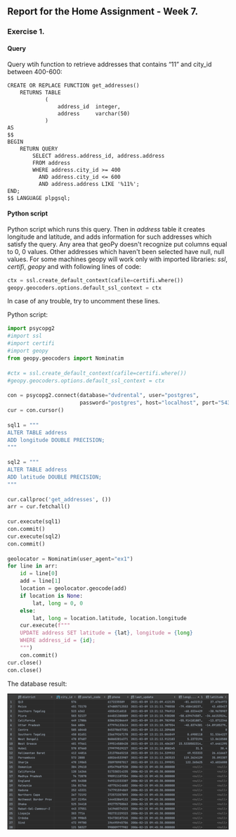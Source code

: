 ## Report for the Home Assignment - Week 7.

### Exercise 1.

#### Query

Query  wtih function to retrieve addresses that contains “11” and city_id between 400-600:

```PostgreSQL
CREATE OR REPLACE FUNCTION get_addresses()
    RETURNS TABLE
            (
                address_id  integer,
                address     varchar(50)
            )
AS
$$
BEGIN
    RETURN QUERY
        SELECT address.address_id, address.address
        FROM address
        WHERE address.city_id >= 400
          AND address.city_id <= 600
          AND address.address LIKE '%11%';
END;
$$ LANGUAGE plpgsql;

```

#### Python script

Python script which runs this query. Then in *address* table it creates longitude and latitude, and adds information for such addresses which satisfy the query. Any area that geoPy doesn't recognize put columns equal to 0, 0 values. Other addresses which haven't been selected have null, null values. For some machines geopy will work only with imported libraries: *ssl*, *certifi*, *geopy* and with following lines of code:

```Python
ctx = ssl.create_default_context(cafile=certifi.where())
geopy.geocoders.options.default_ssl_context = ctx
```

In case of any trouble, try to uncomment these lines.

Python script:

```Python
import psycopg2
#import ssl
#import certifi
#import geopy
from geopy.geocoders import Nominatim

#ctx = ssl.create_default_context(cafile=certifi.where())
#geopy.geocoders.options.default_ssl_context = ctx

con = psycopg2.connect(database="dvdrental", user="postgres",
                       password="postgres", host="localhost", port="5432")
cur = con.cursor()

sql1 = """
ALTER TABLE address
ADD longitude DOUBLE PRECISION;
"""

sql2 = """
ALTER TABLE address
ADD latitude DOUBLE PRECISION;
"""

cur.callproc('get_addresses', ())
arr = cur.fetchall()

cur.execute(sql1)
con.commit()
cur.execute(sql2)
con.commit()

geolocator = Nominatim(user_agent="ex1")
for line in arr:
    id = line[0]
    add = line[1]
    location = geolocator.geocode(add)
    if location is None:
        lat, long = 0, 0
    else:
        lat, long = location.latitude, location.longitude
    cur.execute(f"""
    UPDATE address SET latitude = {lat}, longitude = {long}
    WHERE address_id = {id};
    """)
    con.commit()
cur.close()
con.close()
```
The database result:

![table](address_table.png)

